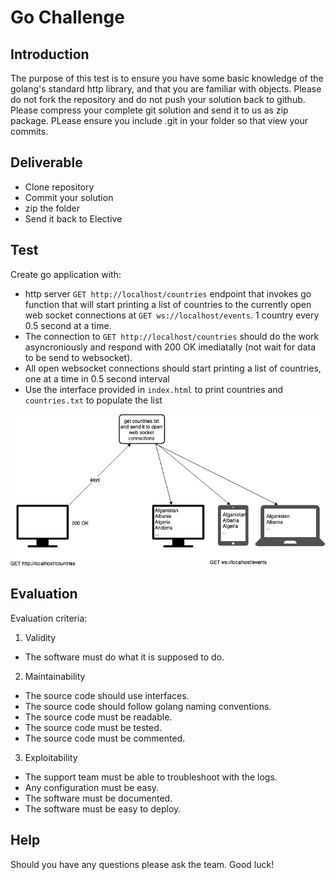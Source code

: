 # Go Challenge

## Introduction

The purpose of this test is to ensure you have some basic knowledge of the golang's standard http library, and that you are familiar with objects. Please do not fork the repository and do not push your solution back to github. Please compress your complete git solution and send it to us as zip package. PLease ensure you include .git in your folder so that view your commits.

## Deliverable
* Clone repository
* Commit your solution
* zip the folder
* Send it back to Elective

## Test
Create go application with:
* http server `GET http://localhost/countries` endpoint that invokes go function that will start printing a list of countries to the currently open web socket connections at `GET ws://localhost/events`. 1 country every 0.5 second at a time.
* The connection to `GET http://localhost/countries` should do the work asyncroniously and respond with 200 OK imediatally (not wait for data to be send to websocket).
* All open websocket connections should start printing a list of countries, one at a time in 0.5 second interval
* Use the interface provided in `index.html` to print countries and `countries.txt` to populate the list

![alt text](https://github.com/electivegroup/go-test/blob/master/go-test.png "Solution diagram")

## Evaluation
Evaluation criteria:

1. Validity
* The software must do what it is supposed to do.

2. Maintainability
* The source code should use interfaces.
* The source code should follow golang naming conventions.
* The source code must be readable.
* The source code must be tested.
* The source code must be commented.

3. Exploitability
* The support team must be able to troubleshoot with the logs.
* Any configuration must be easy.
* The software must be documented.
* The software must be easy to deploy.

## Help
Should you have any questions please ask the team. Good luck!
